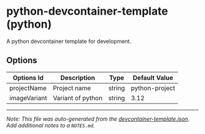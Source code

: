 
# python-devcontainer-template (python)

A python devcontainer template for development.

## Options

| Options Id | Description | Type | Default Value |
|-----|-----|-----|-----|
| projectName | Project name | string | python-project |
| imageVariant | Variant of python | string | 3.12 |



---

_Note: This file was auto-generated from the [devcontainer-template.json](https://github.com/marcocarmonadev/devcontainer-templates/blob/main/source/python/devcontainer-template.json).  Add additional notes to a `NOTES.md`._

